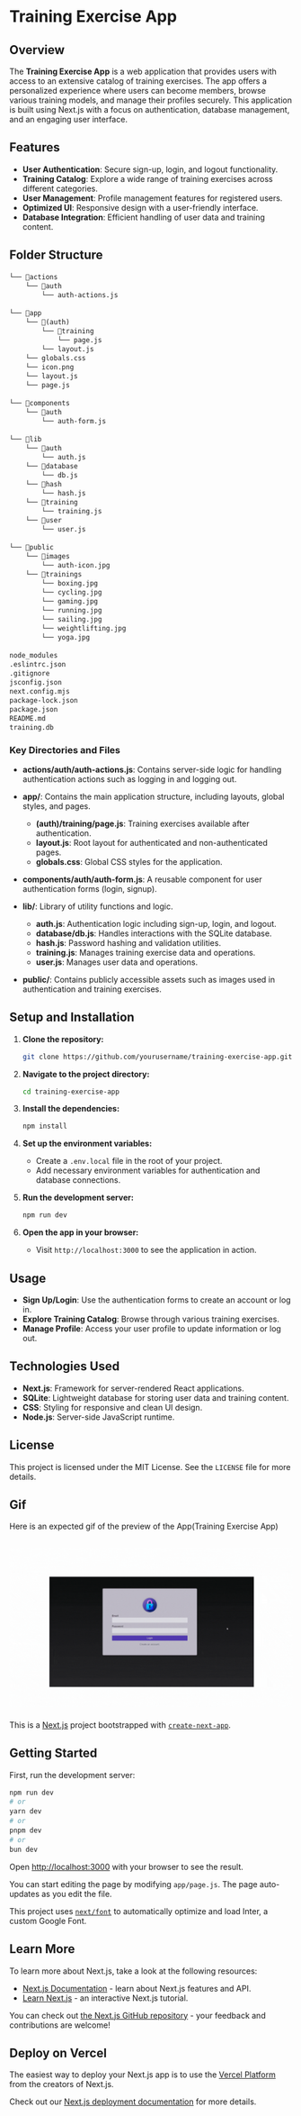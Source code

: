 # Training Exercise App

## Overview

The **Training Exercise App** is a web application that provides users with access to an extensive catalog of training exercises. The app offers a personalized experience where users can become members, browse various training models, and manage their profiles securely. This application is built using Next.js with a focus on authentication, database management, and an engaging user interface.

## Features

- **User Authentication**: Secure sign-up, login, and logout functionality.
- **Training Catalog**: Explore a wide range of training exercises across different categories.
- **User Management**: Profile management features for registered users.
- **Optimized UI**: Responsive design with a user-friendly interface.
- **Database Integration**: Efficient handling of user data and training content.

## Folder Structure

```
└── 📁actions
    └── 📁auth
        └── auth-actions.js

└── 📁app
    └── 📁(auth)
        └── 📁training
            └── page.js
        └── layout.js
    └── globals.css
    └── icon.png
    └── layout.js
    └── page.js

└── 📁components
    └── 📁auth
        └── auth-form.js

└── 📁lib
    └── 📁auth
        └── auth.js
    └── 📁database
        └── db.js
    └── 📁hash
        └── hash.js
    └── 📁training
        └── training.js
    └── 📁user
        └── user.js

└── 📁public
    └── 📁images
        └── auth-icon.jpg
    └── 📁trainings
        └── boxing.jpg
        └── cycling.jpg
        └── gaming.jpg
        └── running.jpg
        └── sailing.jpg
        └── weightlifting.jpg
        └── yoga.jpg

node_modules
.eslintrc.json
.gitignore
jsconfig.json
next.config.mjs
package-lock.json
package.json
README.md
training.db
```

### Key Directories and Files

- **actions/auth/auth-actions.js**: Contains server-side logic for handling authentication actions such as logging in and logging out.
- **app/**: Contains the main application structure, including layouts, global styles, and pages.
  - **(auth)/training/page.js**: Training exercises available after authentication.
  - **layout.js**: Root layout for authenticated and non-authenticated pages.
  - **globals.css**: Global CSS styles for the application.
- **components/auth/auth-form.js**: A reusable component for user authentication forms (login, signup).

- **lib/**: Library of utility functions and logic.

  - **auth.js**: Authentication logic including sign-up, login, and logout.
  - **database/db.js**: Handles interactions with the SQLite database.
  - **hash.js**: Password hashing and validation utilities.
  - **training.js**: Manages training exercise data and operations.
  - **user.js**: Manages user data and operations.

- **public/**: Contains publicly accessible assets such as images used in authentication and training exercises.

## Setup and Installation

1. **Clone the repository:**

   ```bash
   git clone https://github.com/yourusername/training-exercise-app.git
   ```

2. **Navigate to the project directory:**

   ```bash
   cd training-exercise-app
   ```

3. **Install the dependencies:**

   ```bash
   npm install
   ```

4. **Set up the environment variables:**

   - Create a `.env.local` file in the root of your project.
   - Add necessary environment variables for authentication and database connections.

5. **Run the development server:**

   ```bash
   npm run dev
   ```

6. **Open the app in your browser:**
   - Visit `http://localhost:3000` to see the application in action.

## Usage

- **Sign Up/Login**: Use the authentication forms to create an account or log in.
- **Explore Training Catalog**: Browse through various training exercises.
- **Manage Profile**: Access your user profile to update information or log out.

## Technologies Used

- **Next.js**: Framework for server-rendered React applications.
- **SQLite**: Lightweight database for storing user data and training content.
- **CSS**: Styling for responsive and clean UI design.
- **Node.js**: Server-side JavaScript runtime.

## License

This project is licensed under the MIT License. See the `LICENSE` file for more details.

## Gif

Here is an expected gif of the preview of the App(Training Exercise App)

## ![Training Exercise App gif](./assets/training-auth.gif)

This is a [Next.js](https://nextjs.org/) project bootstrapped with [`create-next-app`](https://github.com/vercel/next.js/tree/canary/packages/create-next-app).

## Getting Started

First, run the development server:

```bash
npm run dev
# or
yarn dev
# or
pnpm dev
# or
bun dev
```

Open [http://localhost:3000](http://localhost:3000) with your browser to see the result.

You can start editing the page by modifying `app/page.js`. The page auto-updates as you edit the file.

This project uses [`next/font`](https://nextjs.org/docs/basic-features/font-optimization) to automatically optimize and load Inter, a custom Google Font.

## Learn More

To learn more about Next.js, take a look at the following resources:

- [Next.js Documentation](https://nextjs.org/docs) - learn about Next.js features and API.
- [Learn Next.js](https://nextjs.org/learn) - an interactive Next.js tutorial.

You can check out [the Next.js GitHub repository](https://github.com/vercel/next.js/) - your feedback and contributions are welcome!

## Deploy on Vercel

The easiest way to deploy your Next.js app is to use the [Vercel Platform](https://vercel.com/new?utm_medium=default-template&filter=next.js&utm_source=create-next-app&utm_campaign=create-next-app-readme) from the creators of Next.js.

Check out our [Next.js deployment documentation](https://nextjs.org/docs/deployment) for more details.
